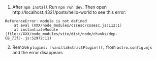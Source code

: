 1. After `npm install` Run `npm run dev`. Then open http://localhost:4321/posts/hello-world to see this error:

```
ReferenceError: module is not defined
    at eval (XXX/node_modules/cssesc/cssesc.js:112:1)
    at instantiateModule (file://XXX/node_modules/vite/dist/node/chunks/dep-CB_7IfJ-.js:52972:11)
```

2. Remove `plugins: [vanillaExtractPlugin()],` from `astro.config.mjs` and the error disappears
